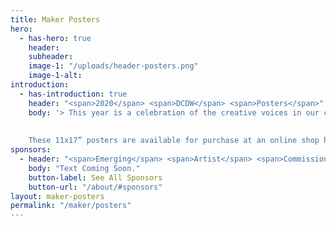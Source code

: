 ```yaml
---
title: Maker Posters
hero:
  - has-hero: true
    header: 
    subheader: 
    image-1: "/uploads/header-posters.png"
    image-1-alt: 
introduction:
  - has-introduction: true
    header: "<span>2020</span> <span>DCDW</span> <span>Posters</span>"
    body: '> This year is a celebration of the creative voices in our community. We’re so excited to feature 5 limited-edition posters. Created by 5 up-and-coming artists in the DMV, these designs capture the diverse, vibrant, and innovative spirit of DC. The artists were selected from a pool of 65 applicants by an amazing committee of established artists — [Dany Green <i class="fas fa-external-link-square-alt"></i>](http://www.danygreen.com/), [Sonia Jones <i class="fas fa-external-link-square-alt"></i>](http://soniajonestheartist.com/), [Jodi Kostelnik <i class="fas fa-external-link-square-alt"></i>](https://theneighborgoods.com/), [Josue Martine <i class="fas fa-external-link-square-alt"></i>z](https://corintogallery.com/), and [Torie Partridge <i class="fas fa-external-link-square-alt"></i>](https://www.cherryblossomworkshop.com/).
    
    
    These 11x17” posters are available for purchase at an online shop hosted by [Cherry Blossom Creative <i class="fas fa-external-link-square-alt"></i>](https://www.cherryblossomworkshop.com/). Read on for details about the artists and their work.'
sponsors:
  - header: "<span>Emerging</span> <span>Artist</span> <span>Commission</span> <span>Sponsors</span>"
    body: "Text Coming Soon."
    button-label: See All Sponsors
    button-url: "/about/#sponsors"
layout: maker-posters
permalink: "/maker/posters"
---
```


